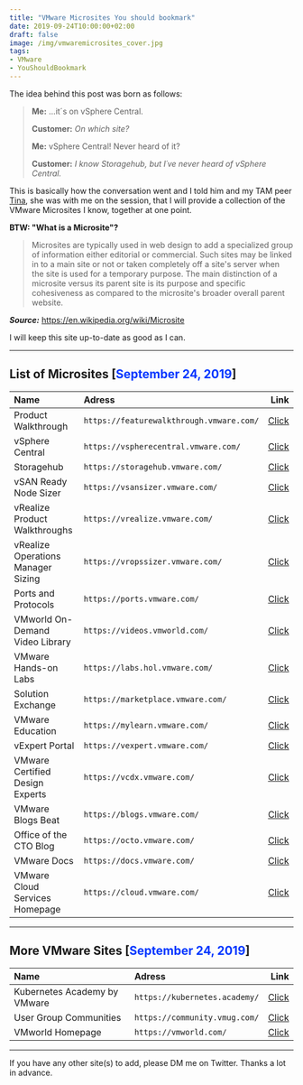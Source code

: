 ```yaml
---
title: "VMware Microsites You should bookmark"
date: 2019-09-24T10:00:00+02:00
draft: false
image: /img/vmwaremicrosites_cover.jpg
tags:
- VMware
- YouShouldBookmark
---
```


The idea behind this post was born as follows:

> **Me:** ...it´s on vSphere Central.
>
> **Customer:** *On which site?*
>
> **Me:** vSphere Central! Never heard of it?
>
> **Customer:** *I know Storagehub, but I´ve never heard of vSphere Central.*

This is basically how the conversation went and I told him and my TAM peer <a href="https://twitter.com/TinaKrogull" target="_blank">Tina</a>, she was with me on the session, that I will provide a collection of the VMware Microsites I know, together at one point.

**BTW: "What is a Microsite"?**

>Microsites are typically used in web design to add a specialized group of information either editorial or commercial. Such sites may be linked in to a main site or not or taken completely off a site's server when the site is used for a temporary purpose. The main distinction of a microsite versus its parent site is its purpose and specific cohesiveness as compared to the microsite's broader overall parent website.

***Source:*** https://en.wikipedia.org/wiki/Microsite

I will keep this site up-to-date as good as I can.

---
## List of Microsites [<span style="color:#0037ff">September 24, 2019</span>]

|   **Name**                        |   **Adress**                                   |  **Link**                                                                    |
|:----------	                    |:-------   	                                 |-------:                                                                      |
|  Product Walkthrough              |   `https://featurewalkthrough.vmware.com/`     |   <a href="https://featurewalkthrough.vmware.com/" target="_blank">Click</a> |
|  vSphere Central                  |   `https://vspherecentral.vmware.com/	   `     |   <a href="https://vspherecentral.vmware.com/" target="_blank">Click</a>     |
|  Storagehub 	                    |   `https://storagehub.vmware.com/	       `     |   <a href="https://storagehub.vmware.com/" target="_blank">Click</a>         |
| vSAN Ready Node Sizer             |   `https://vsansizer.vmware.com/`              |  <a href="https://vsansizer.vmware.com/" target="_blank">Click</a>           |
|  vRealize Product Walkthroughs	|   `https://vrealize.vmware.com/	       `     |   <a href="https://vrealize.vmware.com/" target="_blank">Click</a>           |
|vRealize Operations Manager Sizing |   `https://vropssizer.vmware.com/`             |  <a href="https://vropssizer.vmware.com/" target="_blank">Click</a>          |
|  Ports and Protocols	            |   `https://ports.vmware.com/	           `     |   <a href="https://ports.vmware.com/" target="_blank">Click</a>              |
|  VMworld On-Demand Video Library	|   `https://videos.vmworld.com/ 	       `     |   <a href="https://videos.vmworld.com/" target="_blank">Click</a>            |
|  VMware Hands-on Labs	            |   `https://labs.hol.vmware.com/ 	       `     |   <a href="https://labs.hol.vmware.com/" target="_blank">Click</a>           |
|  Solution Exchange	            |   `https://marketplace.vmware.com/ 	   `     |   <a href="https://marketplace.vmware.com/" target="_blank">Click</a>        |
|  VMware Education                 |   `https://mylearn.vmware.com/	       `     |   <a href="https://mylearn.vmware.com/" target="_blank">Click</a>            |
|  vExpert Portal 	                |   `https://vexpert.vmware.com/	       `     |   <a href="https://vexpert.vmware.com/" target="_blank">Click</a>            |
|  VMware Certified Design Experts 	|   `https://vcdx.vmware.com/ 	           `     |   <a href="https://vcdx.vmware.com/" target="_blank">Click</a>               |
|  VMware Blogs Beat 	            |   `https://blogs.vmware.com/	           `     |   <a href="https://blogs.vmware.com/" target="_blank">Click</a>              |
|  Office of the CTO Blog           |   `https://octo.vmware.com/`                   |   <a href="https://octo.vmware.com/" target="_blank">Click</a>               |
|  VMware Docs 	                    |   `https://docs.vmware.com/ 	           `     |   <a href="https://docs.vmware.com/" target="_blank">Click</a>               |
|  VMware Cloud Services Homepage 	|   `https://cloud.vmware.com/  	       `     |   <a href="https://cloud.vmware.com/" target="_blank">Click</a>              |

---
## More VMware Sites [<span style="color:#0037ff">September 24, 2019</span>]

|   **Name**                        |   **Adress**                                   |  **Link**                                                                    |
|:----------	                    |:-------   	                                 |-------:                                                                      |
|  Kubernetes Academy by VMware     |   `https://kubernetes.academy/`                |   <a href="https://kubernetes.academy/" target="_blank">Click</a>            |
|  User Group Communities           |   `https://community.vmug.com/`                |   <a href="https://community.vmug.com/" target="_blank">Click</a>            |
|  VMworld Homepage                 |   `https://vmworld.com/`                       |   <a href="https://vmworld.com/" target="_blank">Click</a>                   |

---
If you have any other site(s) to add, please DM me on Twitter. Thanks a lot in advance.